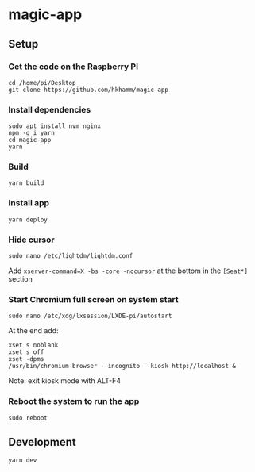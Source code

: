 # magic-app

## Setup

### Get the code on the Raspberry PI

```shell
cd /home/pi/Desktop
git clone https://github.com/hkhamm/magic-app
```

### Install dependencies

```shell
sudo apt install nvm nginx
npm -g i yarn
cd magic-app
yarn
```

### Build

```shell
yarn build
```

### Install app

```shell
yarn deploy
```

### Hide cursor

```shell
sudo nano /etc/lightdm/lightdm.conf
```

Add `xserver-command=X -bs -core -nocursor` at the bottom in the `[Seat*]` section

### Start Chromium full screen on system start

```shell
sudo nano /etc/xdg/lxsession/LXDE-pi/autostart
```

At the end add:

```
xset s noblank
xset s off
xset -dpms
/usr/bin/chromium-browser --incognito --kiosk http://localhost &
```

Note: exit kiosk mode with ALT-F4

### Reboot the system to run the app

```
sudo reboot
```

## Development

```
yarn dev
```
